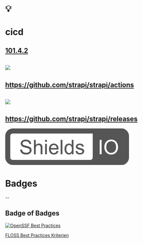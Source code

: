 # 💡
# cicd

[101.4.2](https://digital-sustainability.github.io/module-eoss-ospo101/module4/#the-role-of-continuous-integration--testing)
--
![](https://digital-sustainability.github.io/module-eoss-ospo101/module4/continuous-integration.png)
--
https://github.com/strapi/strapi/actions
--
![](https://digital-sustainability.github.io/module-eoss-ospo101/module4/overlapping-test-cycles.png)
--
https://github.com/strapi/strapi/releases
--
[![](https://raw.githubusercontent.com/badges/shields/master/readme-logo.svg)](https://github.com/badges/shields/blob/master/README.md)

# Badges
--
## Badge of Badges

[![OpenSSF Best Practices](https://bestpractices.coreinfrastructure.org/projects/1/badge)](https://bestpractices.coreinfrastructure.org/projects/1)

[FLOSS Best Practices Kriterien](https://bestpractices.coreinfrastructure.org/de/criteria)